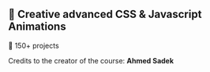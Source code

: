 ## 🎨 Creative advanced CSS & Javascript Animations

🧠 150+ projects

Credits to the creator of the course: <b>Ahmed Sadek<b>
